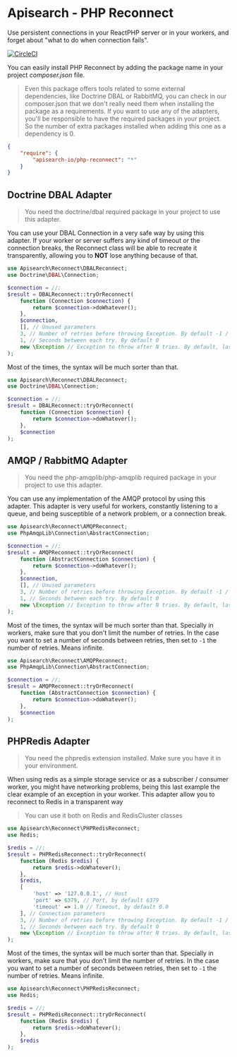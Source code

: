 # Apisearch - PHP Reconnect

Use persistent connections in your ReactPHP server or in your workers, and
forget about "what to do when connection fails".

[![CircleCI](https://circleci.com/gh/apisearch-io/php-reconnect.svg?style=svg)](https://circleci.com/gh/apisearch-io/php-reconnect)

You can easily install PHP Reconnect by adding the package name in your project
*composer.json* file.

> Even this package offers tools related to some external dependencies, like
> Doctrine DBAL or RabbitMQ, you can check in our composer.json that we don't
> really need them when installing the package as a requirements. If you want to
> use any of the adapters, you'll be responsible to have the required packages
> in your project. So the number of extra packages installed when adding this
> one as a dependency is 0.

```json
{
    "require": {
        "apisearch-io/php-reconnect": "*"
    }
}
```

## Doctrine DBAL Adapter

> You need the doctrine/dbal required package in your project to use this
> adapter.

You can use your DBAL Connection in a very safe way by using this adapter. If
your worker or server suffers any kind of timeout or the connection breaks, the
Reconnect class will be able to recreate it transparently, allowing you to
**NOT** lose anything because of that.

```php
use Apisearch\Reconnect\DBALReconnect;
use Doctrine\DBAL\Connection;

$connection = //;
$result = DBALReconnect::tryOrReconnect(
    function (Connection $connection) {
        return $connection->doWhatever();
    },
    $connection,
    [], // Unused parameters
    3, // Number of retries before throwing Exception. By default -1 / Infinite
    1, // Seconds between each try. By default 0
    new \Exception // Exception to throw after N tries. By default, last one
);
```

Most of the times, the syntax will be much sorter than that.

```php
use Apisearch\Reconnect\DBALReconnect;
use Doctrine\DBAL\Connection;

$connection = //;
$result = DBALReconnect::tryOrReconnect(
    function (Connection $connection) {
        return $connection->doWhatever();
    },
    $connection
);
```

## AMQP / RabbitMQ Adapter

> You need the php-amqplib/php-amqplib required package in your project to use
> this adapter.

You can use any implementation of the AMQP protocol by using this adapter. This
adapter is very useful for workers, constantly listening to a queue, and being
susceptible of a network problem, or a connection break.

```php
use Apisearch\Reconnect\AMQPReconnect;
use PhpAmqpLib\Connection\AbstractConnection;

$connection = //;
$result = AMQPReconnect::tryOrReconnect(
    function (AbstractConnection $connection) {
        return $connection->doWhatever();
    },
    $connection,
    [], // Unused parameters
    3, // Number of retries before throwing Exception. By default -1 / Infinite
    1, // Seconds between each try. By default 0
    new \Exception // Exception to throw after N tries. By default, last one
);
```

Most of the times, the syntax will be much sorter than that. Specially in
workers, make sure that you don't limit the number of retries. In the case you 
want to set a number of seconds between retries, then set to `-1` the number of
retries. Means infinite.

```php
use Apisearch\Reconnect\AMQPReconnect;
use PhpAmqpLib\Connection\AbstractConnection;

$connection = //;
$result = AMQPReconnect::tryOrReconnect(
    function (AbstractConnection $connection) {
        return $connection->doWhatever();
    },
    $connection
);
```

## PHPRedis Adapter

> You need the phpredis extension installed. Make sure you have it in your
> environment.

When using redis as a simple storage service or as a subscriber / consumer
worker, you might have networking problems, being this last example the clear
example of an exception in your worker. This adapter allow you to reconnect to
Redis in a transparent way

> You can use it both on Redis and RedisCluster classes

```php
use Apisearch\Reconnect\PHPRedisReconnect;
use Redis;

$redis = //;
$result = PHPRedisReconnect::tryOrReconnect(
    function (Redis $redis) {
        return $redis->doWhatever();
    },
    $redis,
    [
        'host' => '127.0.0.1', // Host
        'port' => 6379, // Port, by default 6379
        'timeout' => 1.0 // Timeout, by default 0.0
    ], // Connection parameters
    3, // Number of retries before throwing Exception. By default -1 / Infinite
    1, // Seconds between each try. By default 0
    new \Exception // Exception to throw after N tries. By default, last one
);
```

Most of the times, the syntax will be much sorter than that. Specially in
workers, make sure that you don't limit the number of retries. In the case you 
want to set a number of seconds between retries, then set to `-1` the number of
retries. Means infinite.

```php
use Apisearch\Reconnect\PHPRedisReconnect;
use Redis;

$redis = //;
$result = PHPRedisReconnect::tryOrReconnect(
    function (Redis $redis) {
        return $redis->doWhatever();
    },
    $redis
);
```